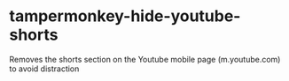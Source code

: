 # tampermonkey-hide-youtube-shorts
Removes the shorts section on  the Youtube mobile page (m.youtube.com) to avoid distraction
